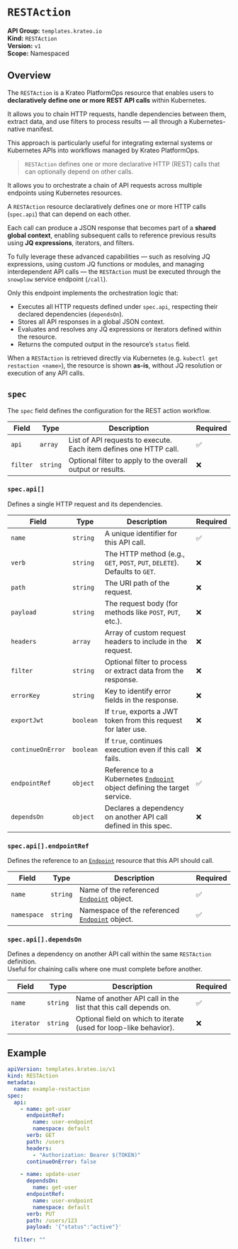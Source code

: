 # `RESTAction`

**API Group:** `templates.krateo.io`  
**Kind:** `RESTAction`  
**Version:** `v1`  
**Scope:** Namespaced  

## Overview

The `RESTAction` is a Krateo PlatformOps resource that enables users to **declaratively define one or more REST API calls** within Kubernetes.

It allows you to chain HTTP requests, handle dependencies between them, extract data, and use filters to process results — all through a Kubernetes-native manifest.

This approach is particularly useful for integrating external systems or Kubernetes APIs into workflows managed by Krateo PlatformOps.

> `RESTAction` defines one or more declarative HTTP (REST) calls that can optionally depend on other calls.

It allows you to orchestrate a chain of API requests across multiple endpoints using Kubernetes resources.

A `RESTAction` resource declaratively defines one or more HTTP calls (`spec.api`) that can depend on each other.

Each call can produce a JSON response that becomes part of a **shared global context**, enabling subsequent calls to reference previous results using **JQ expressions**, iterators, and filters.

To fully leverage these advanced capabilities — such as resolving JQ expressions, using custom JQ functions or modules, and managing interdependent API calls — the `RESTAction` must be executed through the `snowplow` service endpoint (`/call`).  

Only this endpoint implements the orchestration logic that:
- Executes all HTTP requests defined under `spec.api`, respecting their declared dependencies (`dependsOn`).
- Stores all API responses in a global JSON context.
- Evaluates and resolves any JQ expressions or iterators defined within the resource.
- Returns the computed output in the resource’s `status` field.

When a `RESTAction` is retrieved directly via Kubernetes (e.g. `kubectl get restaction <name>`), the resource is shown **as-is**, without JQ resolution or execution of any API calls.


## `spec`

The `spec` field defines the configuration for the REST action workflow.

| Field | Type | Description | Required |
|--------|------|-------------|-----------|
| `api` | `array` | List of API requests to execute. Each item defines one HTTP call. | ✅ |
| `filter` | `string` | Optional filter to apply to the overall output or results. | ❌ |


### `spec.api[]`

Defines a single HTTP request and its dependencies.

| Field | Type | Description | Required |
|--------|------|-------------|-----------|
| `name` | `string` | A unique identifier for this API call. | ✅ |
| `verb` | `string` | The HTTP method (e.g., `GET`, `POST`, `PUT`, `DELETE`). Defaults to `GET`. | ❌ |
| `path` | `string` | The URI path of the request. | ❌ |
| `payload` | `string` | The request body (for methods like `POST`, `PUT`, etc.). | ❌ |
| `headers` | `array` | Array of custom request headers to include in the request. | ❌ |
| `filter` | `string` | Optional filter to process or extract data from the response. | ❌ |
| `errorKey` | `string` | Key to identify error fields in the response. | ❌ |
| `exportJwt` | `boolean` | If `true`, exports a JWT token from this request for later use. | ❌ |
| `continueOnError` | `boolean` | If `true`, continues execution even if this call fails. | ❌ |
| `endpointRef` | `object` | Reference to a Kubernetes [`Endpoint`](endpoints.md) object defining the target service. | ✅ |
| `dependsOn` | `object` | Declares a dependency on another API call defined in this spec. | ❌ |

### `spec.api[].endpointRef`

Defines the reference to an [`Endpoint`](endpoints.md) resource that this API should call.

| Field | Type | Description | Required |
|--------|------|-------------|-----------|
| `name` | `string` | Name of the referenced [`Endpoint`](endpoints.md) object. | ✅ |
| `namespace` | `string` | Namespace of the referenced [`Endpoint`](endpoints.md) object. | ✅ |

### `spec.api[].dependsOn`

Defines a dependency on another API call within the same `RESTAction` definition.  
Useful for chaining calls where one must complete before another.

| Field | Type | Description | Required |
|--------|------|-------------|-----------|
| `name` | `string` | Name of another API call in the list that this call depends on. | ✅ |
| `iterator` | `string` | Optional field on which to iterate (used for loop-like behavior). | ❌ |

## Example

```yaml
apiVersion: templates.krateo.io/v1
kind: RESTAction
metadata:
  name: example-restaction
spec:
  api:
    - name: get-user
      endpointRef:
        name: user-endpoint
        namespace: default
      verb: GET
      path: /users
      headers:
        - "Authorization: Bearer $(TOKEN)"
      continueOnError: false

    - name: update-user
      dependsOn:
        name: get-user
      endpointRef:
        name: user-endpoint
        namespace: default
      verb: PUT
      path: /users/123
      payload: '{"status":"active"}'

  filter: ""
